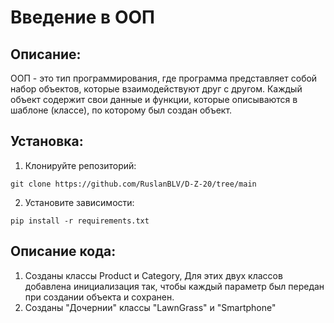 # Введение в ООП

## Описание:

ООП - это тип программирования, где программа представляет собой набор объектов, которые взаимодействуют друг с другом.
Каждый объект содержит свои данные и функции, которые описываются в шаблоне (классе), по которому был создан объект.

## Установка:

1. Клонируйте репозиторий:
```
git clone https://github.com/RuslanBLV/D-Z-20/tree/main
```
2. Установите зависимости:
```
pip install -r requirements.txt
```
## Описание кода:

1. Созданы классы Product и Category, Для этих двух классов добавлена инициализация так, чтобы каждый параметр был передан 
при создании объекта и сохранен.
2. Созданы "Дочернии" классы "LawnGrass" и "Smartphone"


